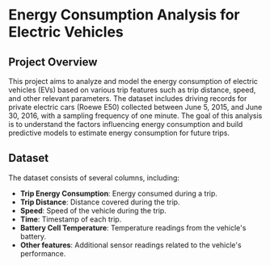 # Energy Consumption Analysis for Electric Vehicles

## Project Overview

This project aims to analyze and model the energy consumption of electric vehicles (EVs) based on various trip features such as trip distance, speed, and other relevant parameters. The dataset includes driving records for private electric cars (Roewe E50) collected between June 5, 2015, and June 30, 2016, with a sampling frequency of one minute. The goal of this analysis is to understand the factors influencing energy consumption and build predictive models to estimate energy consumption for future trips.

## Dataset

The dataset consists of several columns, including:

- **Trip Energy Consumption**: Energy consumed during a trip.
- **Trip Distance**: Distance covered during the trip.
- **Speed**: Speed of the vehicle during the trip.
- **Time**: Timestamp of each trip.
- **Battery Cell Temperature**: Temperature readings from the vehicle's battery.
- **Other features**: Additional sensor readings related to the vehicle's performance.


